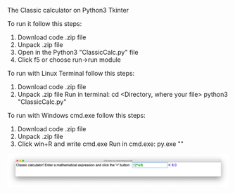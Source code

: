 The Classic calculator on Python3 Tkinter

To run it follow this steps:
1. Download code .zip file
2. Unpack .zip file
3. Open in the Python3 "ClassicCalc.py" file
4. Click f5 or choose run->run module

To run with Linux Terminal follow this steps:
1. Download code .zip file
2. Unpack .zip file
Run in terminal:
cd <Directory, where your file>
python3 "ClassicCalc.py"

To run with Windows cmd.exe follow this steps:
1. Download code .zip file
2. Unpack .zip file
3. Click win+R and write cmd.exe <enter>
Run in cmd.exe:
py.exe "<File path>"

![Image alt](https://github.com/VladimirPapazov88/ClassicCalc/blob/master/example.png?raw=true)
